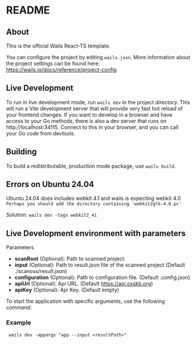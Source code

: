 # README

## About

This is the official Wails React-TS template.

You can configure the project by editing `wails.json`. More information about the project settings can be found
here: https://wails.io/docs/reference/project-config

## Live Development

To run in live development mode, run `wails dev` in the project directory. This will run a Vite development
server that will provide very fast hot reload of your frontend changes. If you want to develop in a browser
and have access to your Go methods, there is also a dev server that runs on http://localhost:34115. Connect
to this in your browser, and you can call your Go code from devtools.

## Building

To build a redistributable, production mode package, use `wails build`.

## Errors on Ubuntu 24.04
Ubuntu 24.04 does includes webkit 4.1 and wails is expecting webkit 4.0
`Perhaps you should add the directory containing 'webkit2gtk-4.0.pc'`

Solution: `wails dev -tags webkit2_41`


## Live Development environment with parameters
Parameters
- **scanRoot** (Optional): Path to scanned project.
- **input** (Optional): Path to result.json file of the scanned project (Default ./scanoss/result.json) 
- **configuration** (Optional): Path to configuration file. (Default .config.json)
- **apiUrl** (Optional): Api URL. (Default https://api.osskb.org)
- **apiKey** (Optional): Api Key. (Default empty)

To start the application with specific arguments, use the following command:
### Example
```
 wails dev -appargs "app --input <resultPath>" 
```
